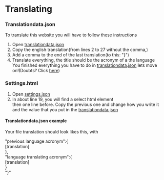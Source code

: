 # Translating
### Translationdata.json
To translate this website you will have to follow these instructions
1. Open [translationdata.json](./translationdata.json)
2. Copy the english translation(from lines 2 to 27 without the comma,)
3. Add a comma to the end of the last translation(to this: "}")
5. Translate everything, the title should be the acronym of a the language<br>
You finished everything you have to do in [translationdata.json](./translationdata.json) lets move on!(Doubts? Click [here](#Translationdata.json))
### Settings.html
1. Open [settings.json](./settings.json)
2. In about line 19, you will find a select html element <br> then one line before. Copy the previous one and change how you write it and the value that you put in the [translationdata.json](./translationdata.json)






#### Translationdata.json example
Your file translation should look likes this, with 

"previous language acronym":{<br>
        [translation]<br>
},<br>
"language translating acronym":{<br>
        [translation]<br>
    }<br>
"}"
